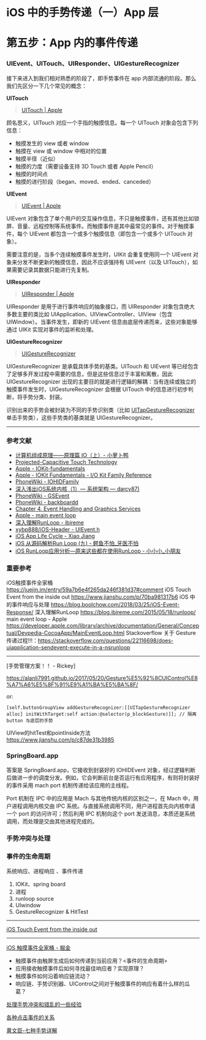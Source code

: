 # iOS 中的手势传递（一）App 层



# 第五步：App 内的事件传递



### UIEvent、UITouch、UIResponder、UIGestureRecognizer

接下来进入到我们相对熟悉的阶段了，即手势事件在 app 内部流通的阶段。那么我们先区分一下几个常见的概念：

**UITouch**

> [UITouch | Apple](https://developer.apple.com/documentation/uikit/uitouch?language=objc)

顾名思义，UITouch 对应一个手指的触摸信息。每一个 UITouch 对象会包含下列信息：

- 触摸发生的 view 或者 window
- 触摸在 view 或 window 中相对的位置
- 触摸半径（近似）
- 触摸的力度（需要设备支持 3D Touch 或者 Apple Pencil）
- 触摸的时间点
- 触摸的进行阶段（began、moved、ended、canceded）

**UIEvent**

> [UIEvent | Apple](https://developer.apple.com/documentation/uikit/uievent?language=objc)

UIEvent 对象包含了单个用户的交互操作信息，不只是触摸事件，还有其他比如锁屏、音量、远程控制等系统事件。而触摸事件是其中最常见的事件。对于触摸事件，每个 UIEvent 都包含一个或多个触摸信息（即包含一个或多个 UITouch 对象）。

需要注意的是，当多个连续触摸事件发生时，UIKit 会重复使用同一个 UIEvent 对象来分发不断更新的触摸信息，因此不应该强持有 UIEvent（以及 UITouch），如果需要记录其数据只能进行先复制。

**UIResponder**

> [UIResponder | Apple](https://developer.apple.com/documentation/uikit/uiresponder?language=objc)

UIResponder 是用于进行事件响应的抽象接口，而 UIResponder 对象包含绝大多数主要的类比如 UIApplication、UIViewController、UIView（包含 UIWindow）。当事件发生，即新的 UIEvent 信息由底层传递而来，这些对象能够通过 UIKit 实现对事件的监听和处理。

**UIGestureRecognizer**

> [UIGestureRecognizer](https://developer.apple.com/documentation/uikit/uigesturerecognizer?language=objc)

UIGestureRecognizer 是承载具体手势的基类。UITouch 和 UIEvent 等已经包含了足够多开发过程中需要的信息，但是这些信息过于丰富和离散，因此 UIGestureRecognizer 出现的主要目的就是进行逻辑的解耦：当有连续或独立的触摸事件发生时，UIGestureRecognizer 会根据 UITouch 中的信息进行初步判断，将手势分类、封装。

识别出来的手势会被封装为不同的手势识别类（比如 [UITapGestureRecognizer](https://developer.apple.com/documentation/uikit/uitapgesturerecognizer?language=objc) 单击手势类），这些手势类的基类就是 UIGestureRecognizer。







---

### 参考文献

- [计算机组成原理——原理篇 IO（上）- 小萝卜鸭](https://www.cnblogs.com/wwj99/p/12852344.html)
- [Projected-Capacitive Touch Technology](http://large.stanford.edu/courses/2012/ph250/lee2/docs/art6.pdf)
- [Apple - IOKit-fundamentals](https://developer.apple.com/library/archive/documentation/DeviceDrivers/Conceptual/IOKitFundamentals/Introduction/Introduction.html)
- [Apple - IOKit Fundamentals - I/O Kit Family Reference](https://developer.apple.com/library/archive/documentation/DeviceDrivers/Conceptual/IOKitFundamentals/Families_Ref/Families_Ref.html#//apple_ref/doc/uid/TP0000021-BABCCBIJ)
- [PhoneWiki - IOHIDFamily](https://iphonedev.wiki/index.php/IOHIDFamily)
- [深入浅出iOS系统内核（1）— 系统架构 — darcy87)](https://www.jianshu.com/p/029cc1b039d6)
- [PhoneWiki - GSEvent](https://iphonedevwiki.net/index.php/GSEvent)
- [PhoneWiki - backboardd](https://iphonedev.wiki/index.php/Backboardd)
- [Chapter 4. Event Handling and Graphics Services](https://www.oreilly.com/library/view/iphone-open-application/9780596155346/ch04.html)
- [Apple - main event loop](https://developer.apple.com/library/archive/documentation/General/Conceptual/Devpedia-CocoaApp/MainEventLoop.html)
- [深入理解RunLoop - ibireme](https://blog.ibireme.com/2015/05/18/runloop/)
- [xybp888/iOS-Header - UIEvent.h](https://github.com/xybp888/iOS-Header/blob/master/13.0/PrivateFrameworks/UIKitCore.framework/UIEvent.h)
- [iOS App Life Cycle - Xiao Jiang](https://medium.com/@neroxiao/ios-app-life-cycle-ec1b31cee9dc#:~:text=The%20Main%20Run%20Loop,on%20the%20app's%20main%20thread.)
- [iOS 从源码解析Run Loop (九) - 鳄鱼不怕_牙医不怕](https://juejin.cn/post/6913094534037504014)
- [iOS RunLoop应用分析—原来这些都在使用RunLoop - 小小小_小朋友](https://juejin.cn/post/7056282331132198919)






































### 重要参考
iOS触摸事件全家桶 https://juejin.im/entry/59a7b6e4f265da246f381d37#comment
iOS Touch Event from the inside out https://www.jianshu.com/p/70ba981317b6
iOS 中的事件响应与处理 https://blog.boolchow.com/2018/03/25/iOS-Event-Response/
深入理解RunLoop https://blog.ibireme.com/2015/05/18/runloop/
main event loop - Apple https://developer.apple.com/library/archive/documentation/General/Conceptual/Devpedia-CocoaApp/MainEventLoop.html
Stackoverflow 关于 Gesture 传递过程!!!：https://stackoverflow.com/questions/22116698/does-uiapplication-sendevent-execute-in-a-nsrunloop



---

[手势管理方案！！ - Rickey]


https://alanli7991.github.io/2017/05/20/Gesture%E5%92%8CUIControl%E8%A7%A6%E5%8F%91%E9%A1%BA%E5%BA%8F/

or: 

```
[self.buttonGroupView addGestureRecognizer:[[UITapGestureRecognizer alloc] initWithTarget:self action:@selector(p_blockGesture)]]; // 隔离 button 与底层的手势
```



UIView的hitTest和pointInside方法 https://www.jianshu.com/p/c87de31b3985



### SpringBoard.app

答案是 SpringBoard.app，它接收到封装好的 IOHIDEvent 对象，经过逻辑判断后做进一步的调度分发。例如，它会判断前台是否运行有应用程序，有则将封装好的事件采用 mach port 机制传递给该应用的主线程。

Port 机制在 IPC 中的应用是 Mach 与其他传统内核的区别之一，在 Mach 中，用户进程调用内核交由 IPC 系统。与直接系统调用不同，用户进程首先向内核申请一个 port 的访问许可；然后利用 IPC 机制向这个 port 发送消息，本质还是系统调用，而处理是交由其他进程完成的。




### 手势冲突与处理




### 事件的生命周期

系统响应、进程响应 、事件传递

1. IOKit、spring board
2. 进程
3. runloop source
4. UIwindow
5. GestureRecognizer & HitTest





---



[iOS Touch Event from the inside out](https://www.jianshu.com/p/70ba981317b6)

---

[iOS 触摸事件全家桶 - 掘金](https://juejin.im/entry/59a7b6e4f265da246f381d37)

- 触摸事件由触屏生成后如何传递到当前应用？<事件的生命周期>
- 应用接收触摸事件后如何寻找最佳响应者？实现原理？
- 触摸事件如何沿着响应链流动？
- 响应链、手势识别器、UIControl之间对于触摸事件的响应有着什么样的瓜葛？

[处理手势冲突和错乱的一些经验](http://yulingtianxia.com/blog/2016/08/29/Some-Experience-of-Gesture/)

[各种点击事件的关系](https://juejin.im/post/5bd142fdf265da0a8b576417)

[黄文臣-七种手势详解](https://blog.csdn.net/Hello_Hwc/article/details/44044225)

